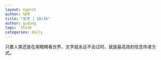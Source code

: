 ```yaml
---
layout: mypost
author: 咕咚
title: "文字 | 10/26"
author: gudong
tags:  think
categories: daily
---
```


只要人类还是在用眼睛看世界，文字就永远不会过时，就是最高效的信息传递方式。

